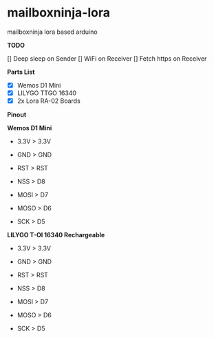 # mailboxninja-lora
mailboxninja lora based arduino

**TODO**

[] Deep sleep on Sender
[] WiFi on Receiver 
[] Fetch https on Receiver 


**Parts List**

* [x] Wemos D1 Mini 
* [x] LILYGO TTGO 16340
* [x] 2x Lora RA-02 Boards

**Pinout**

**Wemos D1 Mini**
* 3.3V > 3.3V
* GND > GND
* RST > RST

* NSS > D8
* MOSI > D7
* MOSO > D6
* SCK > D5

**LILYGO T-OI 16340 Rechargeable**
* 3.3V > 3.3V
* GND > GND
* RST > RST

* NSS > D8
* MOSI > D7
* MOSO > D6
* SCK > D5
